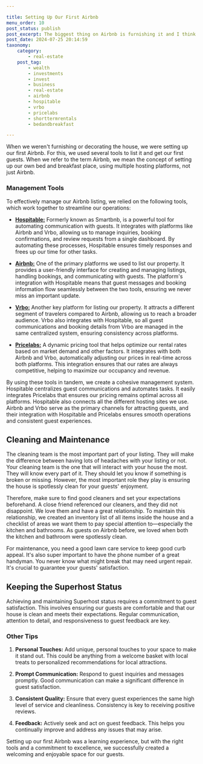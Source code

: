 ```yaml
---

title: Setting Up Our First Airbnb
menu_order: 10
post_status: publish
post_excerpt: The biggest thing on Airbnb is furnishing it and I think we did a wonderful job.
post_date: 2024-07-25 20:14:59
taxonomy:
    category:
        - real-estate
    post_tag:
        - wealth
        - investments
        - invest
        - business
        - real-estate
        - airbnb
        - hospitable
        - vrbo
        - pricelabs
        - shorttermrentals
        - bedandbreakfast

---
```

When we weren't furnishing or decorating the house, we were setting up our first Airbnb. For this, we used several tools to list it and get our first guests. When we refer to the term Airbnb, we mean the concept of setting up our own bed and breakfast place, using multiple hosting platforms, not just Airbnb.

### Management Tools

To effectively manage our Airbnb listing, we relied on the following tools, which work together to streamline our operations:

* **[Hospitable:](https://hospitable.com/?grsf=arian-b97euc)** Formerly known as Smartbnb, is a powerful tool for automating communication with guests. It integrates with platforms like Airbnb and Vrbo, allowing us to manage inquiries, booking confirmations, and review requests from a single dashboard. By automating these processes, Hospitable ensures timely responses and frees up our time for other tasks.

* **[Airbnb:](https://airbnb.com)** One of the primary platforms we used to list our property. It provides a user-friendly interface for creating and managing listings, handling bookings, and communicating with guests. The platform's integration with Hospitable means that guest messages and booking information flow seamlessly between the two tools, ensuring we never miss an important update.

* **[Vrbo:](https://vrbo.com)** Another key platform for listing our property. It attracts a different segment of travelers compared to Airbnb, allowing us to reach a broader audience. Vrbo also integrates with Hospitable, so all guest communications and booking details from Vrbo are managed in the same centralized system, ensuring consistency across platforms.

* **[Pricelabs:](https://pricelabs.co)** A dynamic pricing tool that helps optimize our rental rates based on market demand and other factors. It integrates with both Airbnb and Vrbo, automatically adjusting our prices in real-time across both platforms. This integration ensures that our rates are always competitive, helping to maximize our occupancy and revenue.

By using these tools in tandem, we create a cohesive management system. Hospitable centralizes guest communications and automates tasks. It easily integrates Pricelabs that ensures our pricing remains optimal across all platforms. Hospitable also connects all the different hosting sites we use. Airbnb and Vrbo serve as the primary channels for attracting guests, and their integration with Hospitable and Pricelabs ensures smooth operations and consistent guest experiences.

## Cleaning and Maintenance

The cleaning team is the most important part of your listing. They will make the difference between having lots of headaches with your listing or not. Your cleaning team is the one that will interact with your house the most. They will know every part of it. They should let you know if something is broken or missing. However, the most important role they play is ensuring the house is spotlessly clean for your guests' enjoyment.

Therefore, make sure to find good cleaners and set your expectations beforehand. A close friend referenced our cleaners, and they did not disappoint. We love them and have a great relationship. To maintain this relationship, we created an inventory list of all items inside the house and a checklist of areas we want them to pay special attention to—especially the kitchen and bathrooms. As guests on Airbnb before, we loved when both the kitchen and bathroom were spotlessly clean.

For maintenance, you need a good lawn care service to keep good curb appeal. It's also super important to have the phone number of a great handyman. You never know what might break that may need urgent repair. It's crucial to guarantee your guests' satisfaction.

## Keeping the Superhost Status

Achieving and maintaining Superhost status requires a commitment to guest satisfaction. This involves ensuring our guests are comfortable and that our house is clean and meets their expectations. Regular communication, attention to detail, and responsiveness to guest feedback are key.

### Other Tips

1. **Personal Touches:** Add unique, personal touches to your space to make it stand out. This could be anything from a welcome basket with local treats to personalized recommendations for local attractions.

2. **Prompt Communication:** Respond to guest inquiries and messages promptly. Good communication can make a significant difference in guest satisfaction.

3. **Consistent Quality:** Ensure that every guest experiences the same high level of service and cleanliness. Consistency is key to receiving positive reviews.

4. **Feedback:** Actively seek and act on guest feedback. This helps you continually improve and address any issues that may arise.

Setting up our first Airbnb was a learning experience, but with the right tools and a commitment to excellence, we successfully created a welcoming and enjoyable space for our guests.
